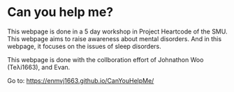 # Can you help me?
This webpage is done in a 5 day workshop in Project Heartcode of the SMU. 
This webpage aims to raise awareness about mental disorders.
And in this webpage, it focuses on the issues of sleep disorders.

This webpage is done with the collboration effort of Johnathon Woo (Teλi1663), and Evan.

Go to: https://enmvj1663.github.io/CanYouHelpMe/

